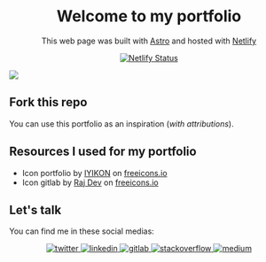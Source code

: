 <h1 align="center"> Welcome to my portfolio </h1>
<p align="center"> This web page was built with <a href="https://astro.build/">Astro</a> and hosted with <a href="https://www.netlify.com">Netlify</a> </p>
<p align="center">
  <a href="https://app.netlify.com/sites/xiayudevsportfoliov2/deploys" target="_blank">
    <img src="https://api.netlify.com/api/v1/badges/28f4a7f9-a7cd-43cb-9a0b-84142bbfd100/deploy-status" alt="Netlify Status" />
  </a>
</p>
<p><img src="https://res.cloudinary.com/djvwjnzxw/image/upload/v1683414228/demo_1_qylw6w.png"></p>

## Fork this repo
You can use this portfolio as an inspiration (*with attributions*).

## Resources I used for my portfolio

- Icon portfolio  by [IYIKON](https://freeicons.io/profile/5876) on [freeicons.io](https://freeicons.io)
- Icon gitlab by [Raj Dev](https://freeicons.io/profile/714) on [freeicons.io](https://freeicons.io)
                                
## Let's talk
You can find me in these social medias:
<div align="center">
<a href="https://twitter.com/JeoJ7" target="_blank">
<img src=https://img.shields.io/badge/twitter-%2300acee.svg?&style=for-the-badge&logo=twitter&logoColor=white alt=twitter style="margin-bottom: 5px;" />
</a>
<a href="https://linkedin.com/in/jctuesta94" target="_blank">
<img src=https://img.shields.io/badge/linkedin-%231E77B5.svg?&style=for-the-badge&logo=linkedin&logoColor=white alt=linkedin style="margin-bottom: 5px;" />
</a>
<a href="https://gitlab.com/xiayudev" target="_blank">
<img src=https://img.shields.io/badge/gitlab-330F63.svg?&style=for-the-badge&logo=gitlab&logoColor=white alt=gitlab style="margin-bottom: 5px;" />
</a>
<a href="https://stackoverflow.com/users/mrx-007" target="_blank">
<img src=https://img.shields.io/badge/stackoverflow-%23F28032.svg?&style=for-the-badge&logo=stackoverflow&logoColor=white alt=stackoverflow style="margin-bottom: 5px;" />
</a>
<a href="https://medium.com/josce7" target="_blank">
<img src=https://img.shields.io/badge/medium-%23292929.svg?&style=for-the-badge&logo=medium&logoColor=white alt=medium style="margin-bottom: 5px;" />
</a>  
</div>  
